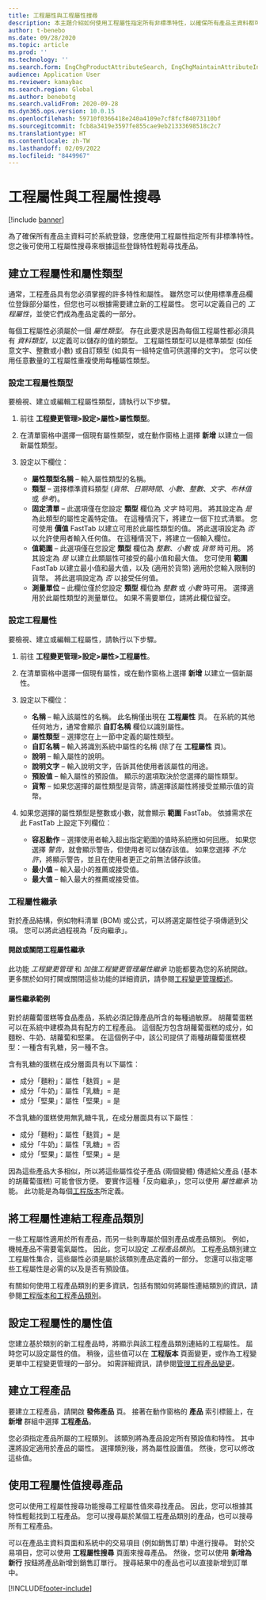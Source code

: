 ```yaml
---
title: 工程屬性與工程屬性搜尋
description: 本主題介紹如何使用工程屬性指定所有非標準特性，以確保所有產品主資料都可以在系統中登錄。 其中還解釋如何使用工程屬性搜尋來根據這些登錄特性輕鬆尋找產品。
author: t-benebo
ms.date: 09/28/2020
ms.topic: article
ms.prod: ''
ms.technology: ''
ms.search.form: EngChgProductAttributeSearch, EngChgMaintainAttributeInheritance, EngChgAttribute
audience: Application User
ms.reviewer: kamaybac
ms.search.region: Global
ms.author: benebotg
ms.search.validFrom: 2020-09-28
ms.dyn365.ops.version: 10.0.15
ms.openlocfilehash: 59710f0366418e240a4109e7cf8fcf84073110bf
ms.sourcegitcommit: fcb8a3419e3597fe855cae9eb21333698518c2c7
ms.translationtype: HT
ms.contentlocale: zh-TW
ms.lasthandoff: 02/09/2022
ms.locfileid: "8449967"
---
```

# <a name="engineering-attributes-and-engineering-attribute-search"></a>工程屬性與工程屬性搜尋

[!include [banner](../includes/banner.md)]

為了確保所有產品主資料可於系統登錄，您應使用工程屬性指定所有非標準特性。 您之後可使用工程屬性搜尋來根據這些登錄特性輕鬆尋找產品。

## <a name="create-engineering-attributes-and-attribute-types"></a>建立工程屬性和屬性類型

通常，工程產品具有您必須掌握的許多特性和屬性。 雖然您可以使用標準產品欄位登錄部分屬性，但您也可以根據需要建立新的工程屬性。 您可以定義自己的 *工程屬性*，並使它們成為產品定義的一部分。

每個工程屬性必須屬於一個 *屬性類型*。 存在此要求是因為每個工程屬性都必須具有 *資料類型*，以定義可以儲存的值的類型。 工程屬性類型可以是標準類型 (如任意文字、整數或小數) 或自訂類型 (如具有一組特定值可供選擇的文字)。 您可以使用任意數量的工程屬性重複使用每種屬性類型。

### <a name="set-up-engineering-attribute-types"></a>設定工程屬性類型

要檢視、建立或編輯工程屬性類型，請執行以下步驟。

1. 前往 **工程變更管理\>設定\>屬性\>屬性類型**。
1. 在清單窗格中選擇一個現有屬性類型，或在動作窗格上選擇 **新增** 以建立一個新屬性類型。
1. 設定以下欄位：

    - **屬性類型名稱** – 輸入屬性類型的名稱。
    - **類型** – 選擇標準資料類型 (*貨幣*、*日期時間*、*小數*、*整數*、*文字*、*布林值* 或 *參考*)。
    - **固定清單** – 此選項僅在您設定 **類型** 欄位為 *文字* 時可用。 將其設定為 *是* 為此類型的屬性定義特定值。 在這種情況下，將建立一個下拉式清單。 您可使用 **價值** FastTab 以建立可用於此屬性類型的值。 將此選項設定為 *否* 以允許使用者輸入任何值。 在這種情況下，將建立一個輸入欄位。
    - **值範圍** – 此選項僅在您設定 **類型** 欄位為 *整數*、*小數* 或 *貨幣* 時可用。 將其設定為 *是* 以建立此類屬性可接受的最小值和最大值。 您可使用 **範圍** FastTab 以建立最小值和最大值，以及 (適用於貨幣) 適用於您輸入限制的貨幣。 將此選項設定為 *否* 以接受任何值。 
    - **測量單位** – 此欄位僅於您設定 **類型** 欄位為 *整數* 或 *小數* 時可用。 選擇適用於此屬性類型的測量單位。 如果不需要單位，請將此欄位留空。

### <a name="set-up-engineering-attributes"></a>設定工程屬性

要檢視、建立或編輯工程屬性，請執行以下步驟。

1. 前往 **工程變更管理\>設定\>屬性\>工程屬性**。
1. 在清單窗格中選擇一個現有屬性，或在動作窗格上選擇 **新增** 以建立一個新屬性。
1. 設定以下欄位：

    - **名稱** – 輸入該屬性的名稱。 此名稱僅出現在 **工程屬性** 頁。 在系統的其他任何地方，通常會顯示 **自訂名稱** 欄位以識別屬性。
    - **屬性類型** – 選擇您在上一節中定義的屬性類型。
    - **自訂名稱** – 輸入將識別系統中屬性的名稱 (除了在 **工程屬性** 頁)。 
    - **說明** – 輸入屬性的說明。
    - **說明文字** – 輸入說明文字，告訴其他使用者該屬性的用途。
    - **預設值** – 輸入屬性的預設值。 顯示的選項取決於您選擇的屬性類型。
    - **貨幣** – 如果您選擇的屬性類型是貨幣，請選擇該屬性將接受並顯示值的貨幣。

1. 如果您選擇的屬性類型是整數或小數，就會顯示 **範圍** FastTab。 依據需求在此 FastTab 上設定下列欄位：

    - **容忍動作** – 選擇使用者輸入超出指定範圍的值時系統應如何回應。 如果您選擇 *警告*，就會顯示警告，但使用者可以儲存該值。 如果您選擇 *不允許*，將顯示警告，並且在使用者更正之前無法儲存該值。
    - **最小值** – 輸入最小的推薦或接受值。
    - **最大值** – 輸入最大的推薦或接受值。

### <a name="engineering-attribute-inheritance"></a>工程屬性繼承

對於產品結構，例如物料清單 (BOM) 或公式，可以將選定屬性從子項傳遞到父項。 您可以將此過程視為「反向繼承」。

#### <a name="turn-engineering-attribute-inheritance-on-or-off"></a>開啟或關閉工程屬性繼承

此功能 *工程變更管理* 和 *加強工程變更管理屬性繼承* 功能都要為您的系統開啟。 更多關於如何打開或關閉這些功能的詳細資訊，請參閱[工程變更管理概述](product-engineering-overview.md)。

#### <a name="attribute-inheritance-example"></a>屬性繼承範例

對於胡蘿蔔蛋糕等食品產品，系統必須記錄產品所含的每種過敏原。 胡蘿蔔蛋糕可以在系統中建模為具有配方的工程產品。 這個配方包含胡蘿蔔蛋糕的成分，如麵粉、牛奶、胡蘿蔔和堅果。 在這個例子中，該公司提供了兩種胡蘿蔔蛋糕模型：一種含有乳糖，另一種不含。

含有乳糖的蛋糕在成分層面具有以下屬性：

- 成分「麵粉」：屬性「麩質」= 是
- 成分「牛奶」：屬性「乳糖」= 是
- 成分「堅果」：屬性「堅果」= 是

不含乳糖的蛋糕使用無乳糖牛乳，在成分層面具有以下屬性：

- 成分「麵粉」：屬性「麩質」= 是
- 成分「牛奶」：屬性「乳糖」= 否
- 成分「堅果」：屬性「堅果」= 是

因為這些產品大多相似，所以將這些屬性從子產品 (兩個變體) 傳遞給父產品 (基本的胡蘿蔔蛋糕) 可能會很方便。 要實作這種「反向繼承」，您可以使用 *屬性繼承* 功能。 此功能是為每個[工程版本](engineering-versions-product-category.md)所定義。

## <a name="connect-engineering-attributes-to-an-engineering-product-category"></a>將工程屬性連結工程產品類別

一些工程屬性適用於所有產品，而另一些則專屬於個別產品或產品類別。 例如，機械產品不需要電氣屬性。 因此，您可以設定 *工程產品類別*。 工程產品類別建立工程屬性集合，這些屬性必須是屬於該類別產品定義的一部分。 您還可以指定哪些工程屬性是必需的以及是否有預設值。

有關如何使用工程產品類別的更多資訊，包括有關如何將屬性連結類別的資訊，請參閱[工程版本和工程產品類別](engineering-versions-product-category.md)。

## <a name="set-attribute-values-for-engineering-attributes"></a>設定工程屬性的屬性值

您建立基於類別的新工程產品時，將顯示與該工程產品類別連結的工程屬性。 屆時您可以設定屬性的值。 稍後，這些值可以在 **工程版本** 頁面變更，或作為工程變更單中工程變更管理的一部分。 如需詳細資訊，請參閱[管理工程產品變更](engineering-change-management.md)。

## <a name="create-an-engineering-product"></a>建立工程產品

要建立工程產品，請開啟 **發佈產品** 頁。 接著在動作窗格的 **產品** 索引標籤上，在 **新增** 群組中選擇 **工程產品**。

您必須指定產品所屬的工程類別。 該類別將為產品設定所有預設值和特性。 其中還將設定適用於產品的屬性。 選擇類別後，將為屬性設置值。 然後，您可以修改這些值。

## <a name="search-for-products-by-using-engineering-attribute-values"></a>使用工程屬性值搜尋產品

您可以使用工程屬性搜尋功能搜尋工程屬性值來尋找產品。 因此，您可以根據其特性輕鬆找到工程產品。 您可以搜尋屬於某個工程產品類別的產品，也可以搜尋所有工程產品。

可以在產品主資料頁面和系統中的交易項目 (例如銷售訂單) 中進行搜尋。 對於交易項目，您可以使用 **工程屬性搜尋** 頁面來搜尋產品。 然後，您可以使用 **新增為新行** 按鈕將產品新增到銷售訂單行。 搜尋結果中的產品也可以直接新增到訂單中。


[!INCLUDE[footer-include](../../includes/footer-banner.md)]
